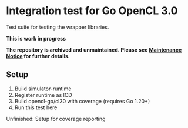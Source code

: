 # Integration test for Go OpenCL 3.0

Test suite for testing the wrapper libraries.

**This is work in progress**

**The repository is archived and unmaintained.
Please see [Maintenance Notice](https://github.com/opencl-go/opencl-go.github.io/discussions/25) for further details.**


## Setup

1. Build simulator-runtime
2. Register runtime as ICD 
3. Build opencl-go/cl30 with coverage (requires Go 1.20+)
4. Run this test here

Unfinished: Setup for coverage reporting
